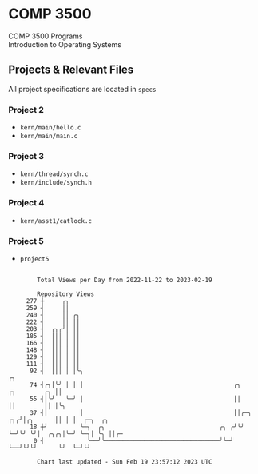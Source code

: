 # COMP 3500
COMP 3500 Programs  
Introduction to Operating Systems  
## Projects & Relevant Files
All project specifications are located in `specs`
### Project 2
- `kern/main/hello.c`
- `kern/main/main.c`
### Project 3
- `kern/thread/synch.c`
- `kern/include/synch.h`
### Project 4
- `kern/asst1/catlock.c`
### Project 5
- `project5`

```

        Total Views per Day from 2022-11-22 to 2023-02-19

        Repository Views
     277 ┼     ╭╮
     259 ┤     ││
     240 ┤     ││ ╭╮
     222 ┤     ││ ││
     203 ┤  ╭╮╭╯│ ││
     185 ┤  │││ │ ││
     166 ┤  │││ │ ││
     148 ┤  │││ │ ││
     129 ┤  │││ │ ││
     111 ┤  │││ │ ││
      92 ┤  │││ │ │╰╮                                                                ╭╮
      74 ┤╭╮│╰╯ │ │ │                                          ╭╮       ╭╮        ╭╮ ││
      55 ┤│╰╯   ╰─╯ │                                          ││       ││        ││ │╰╮
      37 ┤│         │                                          ││╭─╮ ╭╮╭╯│╭╮      ││ │ │  ╭─╮  ╭╮
      18 ┼╯         ╰─╮  ╭╮                                ╭╮ ╭╯╰╯ ╰─╯╰╯ ╰╯│  ╭╮╭╮│╰─╯ ╰─╮│ ╰╮ ││╭─
       0 ┤            ╰──╯╰────────────────────────────────╯╰─╯            ╰──╯╰╯╰╯      ╰╯  ╰─╯╰╯

        Chart last updated - Sun Feb 19 23:57:12 2023 UTC
        
```
